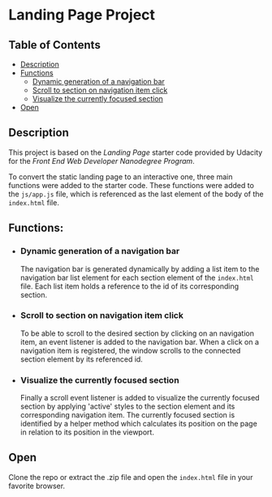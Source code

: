 # Landing Page Project

## Table of Contents

* [Description](#description)
* [Functions](#functions)
  * [Dynamic generation of a navigation bar](#Dynamic-generation-of-a-navigation-bar)
  * [Scroll to section on navigation item click](#Scroll-to_section-on-navigation-item-click)
  * [Visualize the currently focused section](#Visualize-the-currently-focused-section)
* [Open](#open)

## Description
This project is based on the *Landing Page* starter code provided by Udacity for the *Front End Web Developer Nanodegree Program*.

To convert the static landing page to an interactive one, three main functions were added to the starter code.
These functions were added to the `js/app.js` file, which is referenced as the last element of the body of the `index.html` file.

## Functions:
* ### Dynamic generation of a navigation bar
  The navigation bar is generated dynamically by adding a list item to the navigation bar list element for each section element of the `index.html` file.
  Each list item holds a reference to the id of its corresponding section.

* ### Scroll to section on navigation item click
  To be able to scroll to the desired section by clicking on an navigation item, an event listener is added to the navigation bar. When a click on a navigation item is registered, the window scrolls to the connected section element by its referenced id.

* ### Visualize the currently focused section
  Finally a scroll event listener is added to visualize the currently focused section by applying 'active' styles to the section element and its corresponding navigation item. The currently focused section is identified by a helper method which calculates its position on the page in relation to its position in the viewport.

## Open
Clone the repo or extract the .zip file and open the `index.html` file in your favorite browser.
